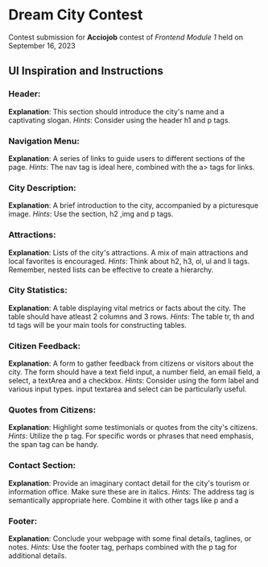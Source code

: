 # Dream City Contest
Contest submission for **Acciojob** contest of _Frontend Module 1_ held on September 16, 2023

## UI Inspiration and Instructions
### Header:
****Explanation****: This section should introduce the city's name and a captivating slogan.
_Hints_: Consider using the header h1 and p tags.

### Navigation Menu:
**Explanation**: A series of links to guide users to different sections of the page.
_Hints_: The nav tag is ideal here, combined with the a> tags for links.

### City Description:
**Explanation**: A brief introduction to the city, accompanied by a picturesque image.
_Hints_: Use the section, h2 ,img and p tags.

### Attractions:
**Explanation**: Lists of the city's attractions. A mix of main attractions and local favorites is encouraged.
_Hints_: Think about h2, h3, ol, ul and li tags. Remember, nested lists can be effective to create a hierarchy.

### City Statistics:
**Explanation**: A table displaying vital metrics or facts about the city.
The table should have atleast 2 columns and 3 rows.
_Hints_: The table tr, th and td tags will be your main tools for constructing tables.

### Citizen Feedback:
**Explanation**: A form to gather feedback from citizens or visitors about the city.
The form should have a text field input, a number field, an email field, a select, a textArea and a checkbox.
_Hints_: Consider using the form label and various input types. input textarea and select can be particularly useful.

### Quotes from Citizens:
**Explanation**: Highlight some testimonials or quotes from the city's citizens.
_Hints_: Utilize the p tag. For specific words or phrases that need emphasis, the span tag can be handy.

### Contact Section:
**Explanation**: Provide an imaginary contact detail for the city's tourism or information office. Make sure these are in italics.
_Hints_: The address tag is semantically appropriate here. Combine it with other tags like p and a

### Footer:
**Explanation**: Conclude your webpage with some final details, taglines, or notes.
_Hints_: Use the footer tag, perhaps combined with the p tag for additional details.

